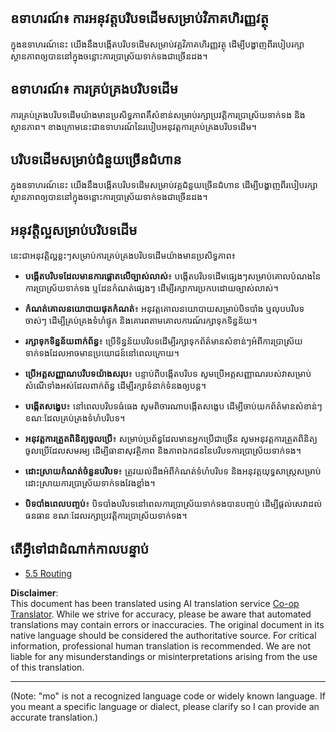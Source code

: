<!--
CO_OP_TRANSLATOR_METADATA:
{
  "original_hash": "8311f46a35cf608c9780f39b62c9dc3f",
  "translation_date": "2025-06-12T23:14:40+00:00",
  "source_file": "05-AdvancedTopics/mcp-root-contexts/README.md",
  "language_code": "mo"
}
-->
## ឧទាហរណ៍៖ ការអនុវត្តបរិបទដើមសម្រាប់វិភាគហិរញ្ញវត្ថុ

ក្នុងឧទាហរណ៍នេះ យើងនឹងបង្កើតបរិបទដើមសម្រាប់វគ្គវិភាគហិរញ្ញវត្ថុ ដើម្បីបង្ហាញពីរបៀបរក្សាស្ថានភាពឲ្យបាននៅក្នុងចន្លោះការប្រាស្រ័យទាក់ទងជាច្រើនដង។

## ឧទាហរណ៍៖ ការគ្រប់គ្រងបរិបទដើម

ការគ្រប់គ្រងបរិបទដើមយ៉ាងមានប្រសិទ្ធភាពគឺសំខាន់សម្រាប់រក្សាប្រវត្តិការប្រាស្រ័យទាក់ទង និងស្ថានភាព។ ខាងក្រោមនេះជាឧទាហរណ៍នៃរបៀបអនុវត្តការគ្រប់គ្រងបរិបទដើម។

## បរិបទដើមសម្រាប់ជំនួយច្រើនជំហាន

ក្នុងឧទាហរណ៍នេះ យើងនឹងបង្កើតបរិបទដើមសម្រាប់វគ្គជំនួយច្រើនជំហាន ដើម្បីបង្ហាញពីរបៀបរក្សាស្ថានភាពឲ្យបាននៅក្នុងចន្លោះការប្រាស្រ័យទាក់ទងជាច្រើនដង។

## អនុវត្តិល្អសម្រាប់បរិបទដើម

នេះជាអនុវត្តិល្អខ្លះៗសម្រាប់ការគ្រប់គ្រងបរិបទដើមយ៉ាងមានប្រសិទ្ធភាព៖

- **បង្កើតបរិបទដែលមានការផ្តោតលើច្បាស់លាស់**៖ បង្កើតបរិបទដើមផ្សេងៗសម្រាប់គោលបំណងនៃការប្រាស្រ័យទាក់ទង ឬដែនកំណត់ផ្សេងៗ ដើម្បីរក្សាការប្រកបដោយច្បាស់លាស់។

- **កំណត់គោលនយោបាយផុតកំណត់**៖ អនុវត្តគោលនយោបាយសម្រាប់បិទបាំង ឬលុបបរិបទចាស់ៗ ដើម្បីគ្រប់គ្រងទំហំផ្ទុក និងគោរពតាមគោលការណ៍រក្សាទុកទិន្នន័យ។

- **រក្សាទុកទិន្នន័យពាក់ព័ន្ធ**៖ ប្រើទិន្នន័យបរិបទដើម្បីរក្សាទុកព័ត៌មានសំខាន់ៗអំពីការប្រាស្រ័យទាក់ទងដែលអាចមានប្រយោជន៍នៅពេលក្រោយ។

- **ប្រើអត្តសញ្ញាណបរិបទយ៉ាងសរុប**៖ បន្ទាប់ពីបង្កើតបរិបទ សូមប្រើអត្តសញ្ញាណរបស់វា​សម្រាប់សំណើទាំងអស់ដែលពាក់ព័ន្ធ ដើម្បីរក្សាទំនាក់ទំនងឲ្យបន្ត។

- **បង្កើតសង្ខេប**៖ នៅពេលបរិបទធំធេង សូមពិចារណាបង្កើតសង្ខេប ដើម្បីចាប់យកព័ត៌មានសំខាន់ៗ ខណៈដែលគ្រប់គ្រងទំហំបរិបទ។

- **អនុវត្តការត្រួតពិនិត្យចូលប្រើ**៖ សម្រាប់ប្រព័ន្ធដែលមានអ្នកប្រើជាច្រើន សូមអនុវត្តការត្រួតពិនិត្យចូលប្រើដែលសមរម្យ ដើម្បីធានាសុវត្ថិភាព និងភាពឯកជននៃបរិបទការប្រាស្រ័យទាក់ទង។

- **ដោះស្រាយកំណត់ចំនួនបរិបទ**៖ ត្រូវយល់ដឹងអំពីកំណត់ទំហំបរិបទ និងអនុវត្តយុទ្ធសាស្រ្តសម្រាប់ដោះស្រាយការប្រាស្រ័យទាក់ទងវែងខ្លាំង។

- **បិទបាំងពេលបញ្ចប់**៖ បិទបាំងបរិបទនៅពេលការប្រាស្រ័យទាក់ទងបានបញ្ចប់ ដើម្បីផ្តល់សេវាដល់ធនធាន ខណៈដែលរក្សាប្រវត្តិការប្រាស្រ័យទាក់ទង។

## តើអ្វីទៅជាដំណាក់កាលបន្ទាប់

- [5.5 Routing](../mcp-routing/README.md)

**Disclaimer**:  
This document has been translated using AI translation service [Co-op Translator](https://github.com/Azure/co-op-translator). While we strive for accuracy, please be aware that automated translations may contain errors or inaccuracies. The original document in its native language should be considered the authoritative source. For critical information, professional human translation is recommended. We are not liable for any misunderstandings or misinterpretations arising from the use of this translation.

---

(Note: "mo" is not a recognized language code or widely known language. If you meant a specific language or dialect, please clarify so I can provide an accurate translation.)
